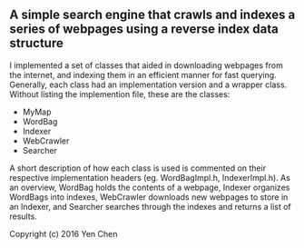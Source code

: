 A simple search engine that crawls and indexes a series of webpages using a reverse index data structure
---------------------------------------------------------------------------------------------------------
I implemented a set of classes that aided in downloading webpages from the internet, and indexing them in an efficient manner for fast querying. Generally, each class had an implementation version and a wrapper class. Without listing the implemention file, these are the classes:
- MyMap
- WordBag
- Indexer
- WebCrawler
- Searcher

A short description of how each class is used is commented on their respective implementation headers (eg. WordBagImpl.h, IndexerImpl.h). As an overview, WordBag holds the contents of a webpage, Indexer organizes WordBags into indexes, WebCrawler downloads new webpages to store in an Indexer, and Searcher searches through the indexes and returns a list of results.

Copyright (c) 2016 Yen Chen
